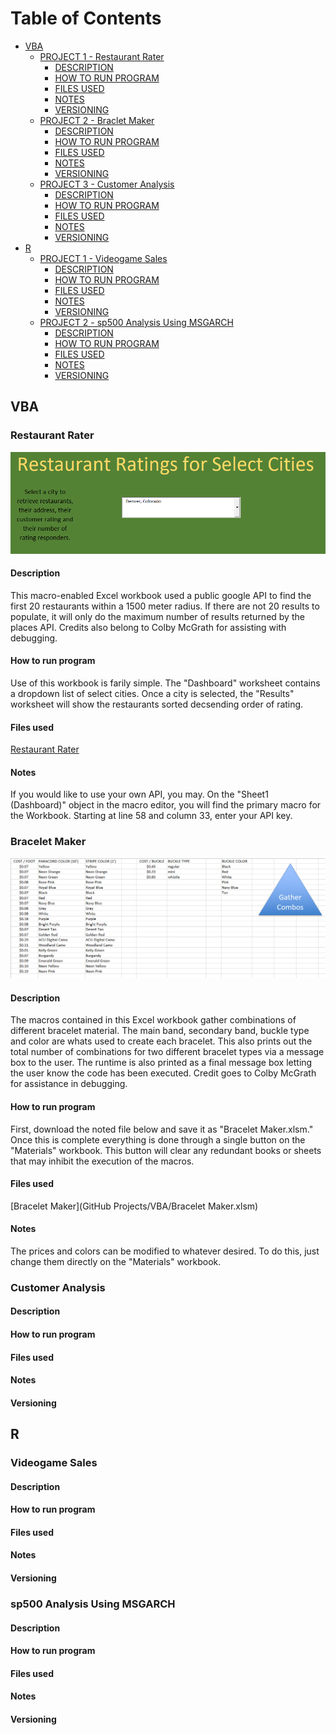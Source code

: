 # Table of Contents
- [VBA](#VBA)
  - [PROJECT 1 - Restaurant Rater](#Restaurant-Rater)
     - [DESCRIPTION](#Description)
     - [HOW TO RUN PROGRAM](#How-to-run-program)
     - [FILES USED](#Files-used)
     - [NOTES](#Notes)
     - [VERSIONING](#versioning)
  - [PROJECT 2 - Braclet Maker](#Braclet-Maker)
     - [DESCRIPTION](#Description)
     - [HOW TO RUN PROGRAM](#How-to-run-program)
     - [FILES USED](#Files-used)
     - [NOTES](#Notes)
     - [VERSIONING](#versioning)
  - [PROJECT 3 - Customer Analysis](#Customer-Analysis)
     - [DESCRIPTION](#Description)
     - [HOW TO RUN PROGRAM](#How-to-run-program)
     - [FILES USED](#Files-used)
     - [NOTES](#Notes)
     - [VERSIONING](#versioning)     
- [R](#R)
  - [PROJECT 1 - Videogame Sales](#Videogame-Sales)
     - [DESCRIPTION](#Description)
     - [HOW TO RUN PROGRAM](#How-to-run-program)
     - [FILES USED](#Files-used)
     - [NOTES](#Notes)
     - [VERSIONING](#versioning)
  - [PROJECT 2 - sp500 Analysis Using MSGARCH](#sp500-Analysis-Using-MSGARCH)
     - [DESCRIPTION](#Description)
     - [HOW TO RUN PROGRAM](#How-to-run-program)
     - [FILES USED](#Files-used)
     - [NOTES](#Notes)
     - [VERSIONING](#versioning)     


## VBA
### Restaurant Rater
![](https://github.com/alec-Countryman/Past_Work/blob/master/GitHub%20Projects/Images/RestaurantAPItool.png)

#### Description
This macro-enabled Excel workbook used a public google API to find the first 20 restaurants within a 1500 meter radius. If there are not 20 results to populate, it will only do the maximum number of results returned by the places API. 
Credits also belong to Colby McGrath for assisting with debugging.

#### How to run program
Use of this workbook is farily simple. The "Dashboard" worksheet contains a dropdown list of select cities. Once a city is selected, the "Results" worksheet will show the restaurants sorted decsending order of rating. 

#### Files used
[Restaurant Rater](GitHub%20Projects/VBA/API%20Restaurant%20Rater.xlsm)
#### Notes
If you would like to use your own API, you may. On the "Sheet1 (Dashboard)" object in the macro editor, you will find the primary macro for the Workbook. Starting at line 58 and column 33, enter your API key. 


### Bracelet Maker
![](https://github.com/alec-Countryman/Past_Work/blob/master/GitHub%20Projects/Images/BraceletCombos.png)
#### Description
The macros contained in this Excel workbook gather combinations of different bracelet material. The main band, secondary band, buckle type and color are whats used to create each bracelet. This also prints out the total number of combinations for two different bracelet types via a message box to the user. The runtime is also printed as a final message box letting the user know the code has been executed. 
Credit goes to Colby McGrath for assistance in debugging. 

#### How to run program
First, download the noted file below and save it as "Bracelet Maker.xlsm." Once this is complete everything is done through a single button on the "Materials" workbook. This button will clear any redundant books or sheets that may inhibit the execution of the macros. 

#### Files used
[Bracelet Maker](GitHub Projects/VBA/Bracelet Maker.xlsm)
#### Notes
The prices and colors can be modified to whatever desired. To do this, just change them directly on the "Materials" workbook. 


### Customer Analysis
#### Description

#### How to run program

#### Files used

#### Notes

#### Versioning



## R
### Videogame Sales
#### Description

#### How to run program

#### Files used

#### Notes

#### Versioning


### sp500 Analysis Using MSGARCH
#### Description

#### How to run program

#### Files used

#### Notes

#### Versioning
